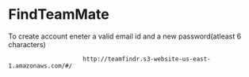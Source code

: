 # FindTeamMate
 To create account eneter a valid email id and a new password(atleast 6 characters)

                         http://teamfindr.s3-website-us-east-1.amazonaws.com/#/